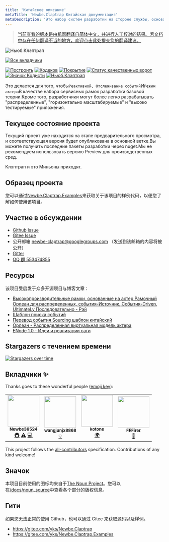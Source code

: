 ```yaml
---
title: 'Китайское описание'
metaTitle: 'Newbe.Claptrap Китайская документация'
metaDescription: 'Это набор систем разработки на стороне службы, основанных на «реактивной», «прослеживаемости событий» и «режиме актера» в качестве основных теорий.Кроме того, разработчики могут более легко разрабатывать "распределенные", "горизонтально масштабируемые" и "высоко тестируемые" приложения.'
---
```


> [当前查看的版本是由机器翻译自简体中文，并进行人工校对的结果。若文档中存在任何翻译不当的地方，欢迎点击此处提交您的翻译建议。](https://crwd.in/newbeclaptrap)

![Ньюб.Клэптрап](https://www.newbe.pro/images/main_banner.png)

<!-- ALL-CONTRIBUTORS-BADGE:START - Do not remove or modify this section -->
[![Все вкладчики](https://img.shields.io/badge/all_contributors-4-orange.svg?style=flat-square)](#contributors-)
<!-- ALL-CONTRIBUTORS-BADGE:END -->

[![Построить](https://github.com/newbe36524/Newbe.Claptrap/workflows/Claptrap/badge.svg)](https://github.com/newbe36524/Newbe.Claptrap/actions) [![Кодеков](https://img.shields.io/codecov/c/github/newbe36524/Newbe.Claptrap)](https://codecov.io/gh/newbe36524/Newbe.Claptrap) [![Покрытие](https://sonarcloud.io/api/project_badges/measure?project=newbe36524_Newbe.Claptrap&metric=coverage)](https://sonarcloud.io/dashboard?id=newbe36524_Newbe.Claptrap) [![Статус качественных ворот](https://sonarcloud.io/api/project_badges/measure?project=newbe36524_Newbe.Claptrap&metric=alert_status)](https://sonarcloud.io/dashboard?id=newbe36524_Newbe.Claptrap) [![Значок Кодисти](https://api.codacy.com/project/badge/Grade/1fd0e7443364414ca0003dab27f9f9b8)](https://www.codacy.com/manual/472158246/Newbe.Claptrap?utm_source=github.com&utm_medium=referral&utm_content=newbe36524/Newbe.Claptrap&utm_campaign=Badge_Grade) [![Ньюб.Клэптрап](https://img.shields.io/nuget/v/Newbe.Claptrap?label=Newbe.Claptrap%20nuget&logo=Newbe.Claptrap&style=flat-square)](https://www.nuget.org/packages/Newbe.Claptrap/)

Это делается для того, чтобы`Реактивной`、`Отслеживание событий`И`Режим актера`В качестве набора сервисных рамок разработки базовой теории.Кроме того, разработчики могут более легко разрабатывать "распределенные", "горизонтально масштабируемые" и "высоко тестируемые" приложения.

## Текущее состояние проекта

Текущий проект уже находится на этапе предварительного просмотра, и соответствующая версия будет опубликована в основной ветке.Вы можете получить последние пакеты разработки через nuget.Мы не рекомендуем использовать версию Preview для производственных сред.

Клэптрап и это Миньоны приходят.

## Образец проекта

您可以通过[Newbe.Claptrap.Examples](https://github.com/newbe36524/Newbe.Claptrap.Examples)来获取关于该项目的样例代码，以便您了解如何使用该项目。

## Участие в обсуждении

-  [Github Issue](https://github.com/newbe36524/Newbe.Claptrap/issues)
-  [Gitee Issue](https://gitee.com/yks/Newbe.Claptrap/issues)
-  公开邮箱 newbe-claptrap@googlegroups.com （发送到该邮箱的内容将被公开）
-  [Gitter](https://gitter.im/newbe-claptrap/community?utm_source=badge&utm_medium=badge&utm_campaign=pr-badge)
-  [QQ 群 553474855](https://jq.qq.com/?_wv=1027&k=5uJGXf5)

## Ресурсы

该项目受启发于众多开源项目与博客文章：

- [Высокопроизводительные рамки, основанные на актер Рамочный Орлеан для распределенных, события-Источник, События-Driven, UltimateLy Последовательно - Рэй](https://github.com/RayTale/Ray)
- [Шаблон поиска событий](https://docs.microsoft.com/en-us/previous-versions/msp-n-p/dn589792%28v%3dpandp.10%29)
- [Перевод события Sourcing шаблон китайский](https://www.infoq.cn/article/event-sourcing)
- [Орлеан - Распределенная виртуальная модель актера](https://github.com/dotnet/orleans)
- [ENode 1.0 - Идеи и реализации саги](http://www.cnblogs.com/netfocus/p/3149156.html)

## Stargazers с течением времени

[![Stargazers over time](https://starchart.cc/newbe36524/Newbe.Claptrap.svg)](https://starchart.cc/newbe36524/Newbe.Claptrap)

## Вкладчики ✨

Thanks goes to these wonderful people ([emoji key](https://allcontributors.org/docs/en/emoji-key)):

<!-- ALL-CONTRIBUTORS-LIST:START - Do not remove or modify this section -->
<!-- prettier-ignore-start -->
<!-- markdownlint-disable -->
<table>
  <tr>
    <td align="center"><a href="https://www.newbe.pro"><img src="https://avatars1.githubusercontent.com/u/7685462?v=4" width="100px;" alt=""/><br /><sub><b>Newbe36524</b></sub></a><br /><a href="#infra-newbe36524" title="Infrastructure (Hosting, Build-Tools, etc)">🚇</a> <a href="https://github.com/newbe36524/Newbe.Claptrap/commits?author=newbe36524" title="Tests">⚠️</a> <a href="https://github.com/newbe36524/Newbe.Claptrap/commits?author=newbe36524" title="Code">💻</a></td>
    <td align="center"><a href="https://github.com/wangjunjx8868"><img src="https://avatars3.githubusercontent.com/u/5389565?v=4" width="100px;" alt=""/><br /><sub><b>wangjunjx8868</b></sub></a><br /><a href="#example-wangjunjx8868" title="Examples">💡</a></td>
    <td align="center"><a href="https://github.com/kotoneme"><img src="https://avatars3.githubusercontent.com/u/43395111?v=4" width="100px;" alt=""/><br /><sub><b>kotone</b></sub></a><br /><a href="#translation-kotoneme" title="Translation">🌍</a></td>
    <td align="center"><a href="https://github.com/FFFirer"><img src="https://avatars2.githubusercontent.com/u/22254170?v=4" width="100px;" alt=""/><br /><sub><b>FFFirer</b></sub></a><br /><a href="https://github.com/newbe36524/Newbe.Claptrap/issues?q=author%3AFFFirer" title="Bug reports">🐛</a></td>
  </tr>
</table>

<!-- markdownlint-enable -->
<!-- prettier-ignore-end -->
<!-- ALL-CONTRIBUTORS-LIST:END -->

This project follows the [all-contributors](https://github.com/all-contributors/all-contributors) specification. Contributions of any kind welcome!

## Значок

本项目目前使用的图标均来自于[The Noun Project](https://thenounproject.com/)。您可以在[/docs/noun_source](https://github.com/newbe36524/Newbe.Claptrap/tree/master/docs/noun_source)中查看各个部分的版权信息。

## Гити

如果您无法正常的使用 Github，也可以通过 Gitee 来获取源码以及样例。

- <https://gitee.com/yks/Newbe.Claptrap>
- <https://gitee.com/yks/Newbe.Claptrap.Examples>
